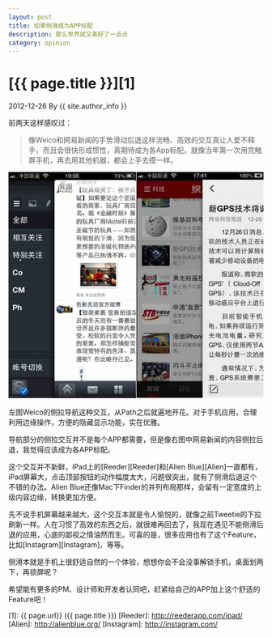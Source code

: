 ```yaml
---
layout: post
title: 如果侧滑成为APP标配
description: 那么世界就又美好了一点点
category: opinion
---
```


# [{{ page.title }}][1]
2012-12-26 By {{ site.author_info }}

前两天这样感叹过：

 > 像Weico和网易新闻的手势滑动后退这样流畅、高效的交互真让人爱不释手，而且会很快形成惯性，真期待成为各App标配。就像当年第一次用完触屏手机，再去用其他机器，都会上手去摸一样。


![Weico Side](/images/other/side-slide.jpg)

左图Weico的侧拉导航这种交互，从Path之后就遍地开花。对于手机应用，合理利用边缘操作，方便的隐藏显示功能，实在优雅。

导航部分的侧拉交互并不是每个APP都需要，但是像右图中网易新闻的内容侧拉后退，我觉得应该成为各APP标配。

这个交互并不新鲜，iPad上的[Reeder][Reeder]和[Alien Blue][Alien]一直都有，iPad屏幕大，点击顶部按钮的动作幅度太大，问题很突出，就有了侧滑后退这个不错的办法。Alien Blue还像Mac下Finder的并列布局那样，会留有一定宽度的上级内容边缘，转换更加方便。

先不说手机屏幕越来越大，这个交互本就是令人愉悦的，就像之前Tweetie的下拉刷新一样。人在习惯了高效的东西之后，就很难再回去了，我现在遇见不能侧滑后退的应用，心底的鄙视之情油然而生。可喜的是，很多应用也有了这个Feature，比如[Instagram][Instagram]，等等。

侧滑本就是手机上很舒适自然的一个体验，想想你会不会没事解锁手机，桌面划两下，再锁屏呢？

希望能有更多的PM、设计师和开发者认同吧，赶紧给自己的APP加上这个舒适的Feature吧！

[BeiYuu]:    http://beiyuu.com  "BeiYuu"
[1]:    {{ page.url}}  ({{ page.title }})
[Reeder]: http://reederapp.com/ipad/
[Alien]: http://alienblue.org/
[Instagram]: http://instagram.com/
